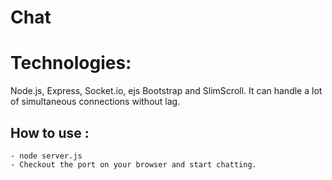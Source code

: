 # Chat

# Technologies:
Node.js, Express, Socket.io, ejs Bootstrap and SlimScroll.
It can handle a lot of simultaneous connections without lag.

## How to use :

	- node server.js
	- Checkout the port on your browser and start chatting.
